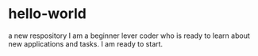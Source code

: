 # hello-world
a new respository
I am a beginner lever coder who is ready to learn about new applications and tasks.
I am ready to start.
